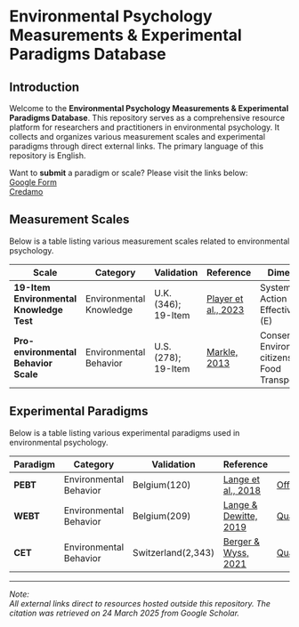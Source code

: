 # Environmental Psychology Measurements & Experimental Paradigms Database

## Introduction

Welcome to the **Environmental Psychology Measurements & Experimental Paradigms Database**. This repository serves as a comprehensive resource platform for researchers and practitioners in environmental psychology. It collects and organizes various measurement scales and experimental paradigms through direct external links. The primary language of this repository is English.

Want to **submit** a paradigm or scale? Please visit the links below:<br>
[Google Form](https://forms.gle/nSPfpUibeMLgHqsv8)<br>
[Credamo](https://www.credamo.com/s/V7Bfmm/ )

## Measurement Scales

Below is a table listing various measurement scales related to environmental psychology.

| Scale| Category| Validation| Reference|Dimension|Citation|
|-|-|-|-|-|-|
| **19-Item Environmental Knowledge Test**   | Environmental Knowledge | U.K.(346); 19-Item | [Player et al., 2023](https://doi.org/10.1016/j.heliyon.2023.e17862)| System (S) <br> Action (A) <br> Effectiveness (E)| 4|
| **Pro-environmental Behavior Scale**   |Environmental Behavior| U.S.(278); 19-Item| [Markle, 2013](https://doi.org/10.1007/s10745-013-9614-8)|Conservation <br> Environmental citizenship <br> Food <br> Transportation |343|

## Experimental Paradigms

Below is a table listing various experimental paradigms used in environmental psychology.

| Paradigm| Category| Validation| Reference |Platform|Citation|
|-|-|-|-|-|-|
| **PEBT**    | Environmental Behavior|Belgium(120)|[Lange et al., 2018](https://doi.org/10.1016/j.jenvp.2018.02.007)| [Offline(OpenSesame)](https://osf.io/tcnza/files/osfstorage)|189|
| **WEBT**    | Environmental Behavior| Belgium(209)| [Lange & Dewitte, 2019](https://doi.org/10.3758/s13428-021-01617-2)|[Qualtrics](https://osf.io/gpzy3/)|93|
| **CET**    | Environmental Behavior | Switzerland(2,343)| [Berger & Wyss, 2021](https://doi.org/10.1016/j.jenvp.2021.101613)| [Qualtrics](https://osf.io/qjxbu)|109|



---

*Note: <br>
All external links direct to resources hosted outside this repository. The citation was retrieved on 24 March 2025 from Google Scholar.*